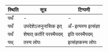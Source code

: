 | स्थिति | सूत्र | टिप्पणी |
| ----- | ------- | ------ |
| पथँ | - | - |
| पथँ | उपदेशेऽजनुनासिक इत् | अँ-इत्यस्य इत्संज्ञा |
| पथँ | शेषात् कर्तरि परस्मैपदम् | इति परस्मैपदम् |
| पथ् | तस्य लोपः | इत्संज्ञकस्य लोपः |
